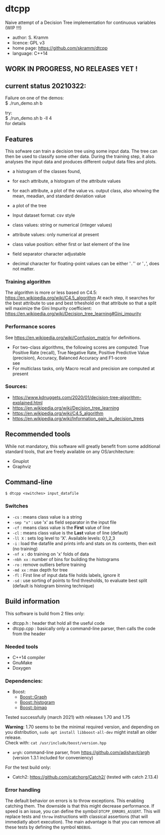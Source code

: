 # dtcpp
Naive attempt of a Decision Tree implementation for continuous variables (WIP !!!)

* author: S. Kramm
* licence: GPL v3
* home page: https://github.com/skramm/dtcpp
* language: C++14


## WORK IN PROGRESS, NO RELEASES YET !

## current status 20210322:

Failure on one of the demos:<br>
$ ./run_demo.sh b


 try:<br>
$ ./run_demo.sh b -ll 4<br>
for details


## Features

This sofware can train a decision tree using some input data.
The tree can then be used to classify some other data.
During the training step, it also analyses the input data and produces different output data files and plots.
 * a histogram of the classes found,
 * for each attribute, a histogram of the attribute values
 * for each attribute, a plot of the value vs. output class, also whowing the mean, meadian, and standard deviation value
 * a plot of the tree


* Input dataset format: csv style
 * class values: string or numerical (integer values)
 * attribute values: only numerical at present
 * class value position: either first or last element of the line
 * field separator character adjustable
 * decimal character for floating-point values can be either '`.`'' or '`,`', does not matter.

### Training algorithm

The algorithm is more or less based on C4.5: https://en.wikipedia.org/wiki/C4.5_algorithm
At each step, it searches for the best attribute to use and best trheshold on that attribute
so that a split will maximize the Gini Impurity coefficient:
https://en.wikipedia.org/wiki/Decision_tree_learning#Gini_impurity

### Performance scores

See https://en.wikipedia.org/wiki/Confusion_matrix for definitions.

* For two-class algorithms, the following scores are computed:
True Positive Rate (recall), True Negative Rate, Positive Predictive Value (precision),
Accuracy, Balanced Accuracy and F1-score<br>
see
* For multiclass tasks, only Macro recall and precision are computed at present

### Sources:

* https://www.kdnuggets.com/2020/01/decision-tree-algorithm-explained.html
* https://en.wikipedia.org/wiki/Decision_tree_learning
* https://en.wikipedia.org/wiki/C4.5_algorithm
* https://en.wikipedia.org/wiki/Information_gain_in_decision_trees

## Recommended tools

While not mandatory, this software will greatly benefit from some additional standard tools,
that are freely available on any OS/architecture:
* Gnuplot
* Graphviz


## Command-line

`$ dtcpp <switches> input_datafile`

### Switches

* `-cs` : means class value is a string
* `-sep "x"` : use 'x' as field separator in the input file
* `-cf` : means class value is the **First** value of line
* `-cl` : means class value is the **Last** value of line (default)
* `-ll X` : sets log level to 'X'. Available levels: 0,1,2,3
* `-i` : load the datafile and prints info and stats on its contents, then exit (no training)
* `-nf x` : do training on 'x' folds of data
* `-nbh xx` : number of bins for building the histograms
* `-ro` : remove outliers before training
* `-md xx` : max depth for tree
* `-fl` : First line of input data file holds labels, ignore it
* `-sd` :  use sorting of points to find thresholds, to evaluate best split (default is histogram binning technique)

## Build information

This software is build from 2 files only:
 * dtcpp.h : header that hold all the useful code
 * dtcpp.cpp : basically only a command-line parser, then calls the code from the header


### Needed tools

* C++14 compiler
* GnuMake
* Doxygen

### Dependencies:

* Boost:
  * [Boost::Graph](https://www.boost.org/doc/libs/1_75_0/libs/graph/doc/index.html)<br>
  * [Boost::histogram](https://www.boost.org/doc/libs/1_75_0/libs/histogram)
  * [Boost::bimap](https://www.boost.org/doc/libs/1_75_0/libs/bimap/)

 Tested successfully (march 2021) with releases 1.70 and 1.75

 **Warning**: 1.70 seems to be the minimal required version, and depending on you distribution,
 `sudo apt install libboost-all-dev` might install an older release.<br>
 Check  with: `cat /usr/include/boost/version.hpp`

* `argh`: command-line parser, from https://github.com/adishavit/argh<br>
(version 1.3.1 included for conveniency)

For the test build only:
* Catch2: https://github.com/catchorg/Catch2/
(tested with catch 2.13.4)


### Error handling

The default behavior on errors is to throw exceptions.
This enabling catching them.
The downside is that this might decrease performance.
If speed is an issue, you can define the symbol
`DTCPP_ERRORS_ASSERT`.
This will replace tests and `throw` instructions with classical assertions
(that will immediatly abort execution).
The main advantage is that you can remove all these tests by defining the symbol `NDEBUG`.

